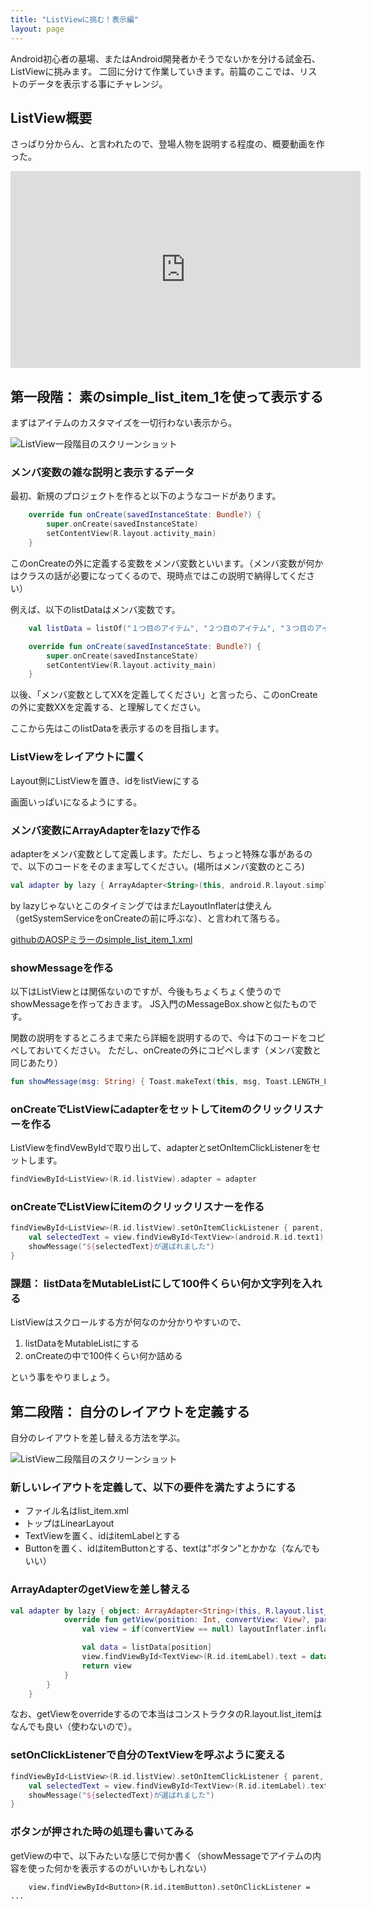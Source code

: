 ```yaml
---
title: "ListViewに挑む！表示編"
layout: page
---
```

Android初心者の墓場、またはAndroid開発者かそうでないかを分ける試金石、ListViewに挑みます。
二回に分けて作業していきます。前篇のここでは、リストのデータを表示する事にチャレンジ。


## ListView概要

さっぱり分からん、と言われたので、登場人物を説明する程度の、概要動画を作った。

<iframe width="560" height="315" src="https://www.youtube.com/embed/Br83g3isjBU" title="YouTube video player" frameborder="0" allow="accelerometer; autoplay; clipboard-write; encrypted-media; gyroscope; picture-in-picture; web-share" allowfullscreen></iframe>

## 第一段階： 素のsimple_list_item_1を使って表示する

まずはアイテムのカスタマイズを一切行わない表示から。

![ListView一段階目のスクリーンショット](imgs/listview_screenshot1.png)

### メンバ変数の雑な説明と表示するデータ

最初、新規のプロジェクトを作ると以下のようなコードがあります。

```kotlin
    override fun onCreate(savedInstanceState: Bundle?) {
        super.onCreate(savedInstanceState)
        setContentView(R.layout.activity_main)
    }
```

このonCreateの外に定義する変数をメンバ変数といいます。（メンバ変数が何かはクラスの話が必要になってくるので、現時点ではこの説明で納得してください）

例えば、以下のlistDataはメンバ変数です。

```kotlin
    val listData = listOf("１つ目のアイテム", "２つ目のアイテム", "３つ目のアイテム", "４つ目のアイテム", "５つ目のアイテム")

    override fun onCreate(savedInstanceState: Bundle?) {
        super.onCreate(savedInstanceState)
        setContentView(R.layout.activity_main)
    }
```

以後、「メンバ変数としてXXを定義してください」と言ったら、このonCreateの外に変数XXを定義する、と理解してください。

ここから先はこのlistDataを表示するのを目指します。

### ListViewをレイアウトに置く

Layout側にListViewを置き、idをlistViewにする

画面いっぱいになるようにする。

### メンバ変数にArrayAdapterをlazyで作る

adapterをメンバ変数として定義します。ただし、ちょっと特殊な事があるので、以下のコードをそのまま写してください。(場所はメンバ変数のところ)

```kotlin
val adapter by lazy { ArrayAdapter<String>(this, android.R.layout.simple_list_item_1, listData) }
```

by lazyじゃないとこのタイミングではまだLayoutInflaterは使えん（getSystemServiceをonCreateの前に呼ぶな）、と言われて落ちる。

[githubのAOSPミラーのsimple_list_item_1.xml](https://github.com/aosp-mirror/platform_frameworks_base/blob/master/core/res/res/layout/simple_list_item_1.xml)

### showMessageを作る

以下はListViewとは関係ないのですが、今後もちょくちょく使うのでshowMessageを作っておきます。
JS入門のMessageBox.showと似たものです。

関数の説明をするところまで来たら詳細を説明するので、今は下のコードをコピペしておいてください。
ただし、onCreateの外にコピペします（メンバ変数と同じあたり）

```kotlin
fun showMessage(msg: String) { Toast.makeText(this, msg, Toast.LENGTH_LONG).show() }
```

### onCreateでListViewにadapterをセットしてitemのクリックリスナーを作る

ListViewをfindVewByIdで取り出して、adapterとsetOnItemClickListenerをセットします。

```kotlin
findViewById<ListView>(R.id.listView).adapter = adapter
```

### onCreateでListViewにitemのクリックリスナーを作る

```kotlin
findViewById<ListView>(R.id.listView).setOnItemClickListener { parent, view, position, id ->
    val selectedText = view.findViewById<TextView>(android.R.id.text1).text.toString()
    showMessage("${selectedText}が選ばれました")
}
```

### 課題： listDataをMutableListにして100件くらい何か文字列を入れる

ListViewはスクロールする方が何なのか分かりやすいので、

1. listDataをMutableListにする
2. onCreateの中で100件くらい何か詰める

という事をやりましょう。

## 第二段階： 自分のレイアウトを定義する

自分のレイアウトを差し替える方法を学ぶ。

![ListView二段階目のスクリーンショット](imgs/listview_screenshot2.png)


### 新しいレイアウトを定義して、以下の要件を満たすようにする

- ファイル名はlist_item.xml
- トップはLinearLayout
- TextViewを置く、idはitemLabelとする
- Buttonを置く、idはitemButtonとする、textは"ボタン"とかかな（なんでもいい）


### ArrayAdapterのgetViewを差し替える

```kotlin
val adapter by lazy { object: ArrayAdapter<String>(this, R.layout.list_item, listData) {
            override fun getView(position: Int, convertView: View?, parent: ViewGroup): View {
                val view = if(convertView == null) layoutInflater.inflate(R.layout.list_item, null) else convertView

                val data = listData[position]
                view.findViewById<TextView>(R.id.itemLabel).text = data
                return view
            }
        }
    }
```

なお、getViewをoverrideするので本当はコンストラクタのR.layout.list_itemはなんでも良い（使わないので）。

### setOnClickListenerで自分のTextViewを呼ぶように変える

```kotlin
findViewById<ListView>(R.id.listView).setOnItemClickListener { parent, view, position, id ->
    val selectedText = view.findViewById<TextView>(R.id.itemLabel).text.toString()
    showMessage("${selectedText}が選ばれました")
}
```

### ボタンが押された時の処理も書いてみる

getViewの中で、以下みたいな感じで何か書く（showMessageでアイテムの内容を使った何かを表示するのがいいかもしれない）

```
    view.findViewById<Button>(R.id.itemButton).setOnClickListener = ...
```

